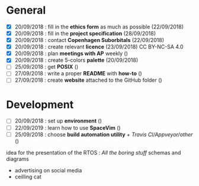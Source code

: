 # General
- [x] 20/09/2018 : fill in the **ethics form** as much as possible (22/09/2018)
- [x] 20/09/2018 : fill in the **project specification** (28/09/2018)
- [x] 20/09/2018 : contact **Copenhagen Suborbitals** (22/09/2018)
- [x] 20/09/2018 : create relevant **licence** (23/09/2018) CC BY-NC-SA 4.0
- [x] 20/09/2018 : plan **meetings with AP** weekly ()
- [x] 20/09/2018 : create 5-colors **palette** (20/09/2018)
- [ ] 25/09/2018 : get **POSIX** ()
- [ ] 27/09/2018 : write a proper **README** with **how-to** ()
- [ ] 27/09/2018 : create **website** attached to the GitHub folder ()

# Development
- [ ] 20/09/2018 : set up **environment** ()
- [ ] 22/09/2019 : learn how to use **SpaceVim** ()
- [ ] 25/09/2018 : choose **build automation utility** + *Travis Cl/Appveyor/other* ()

idea for the presentation of the RTOS :
*All the boring stuff*
schemas and diagrams
+ advertising on social media
+ ceilling cat